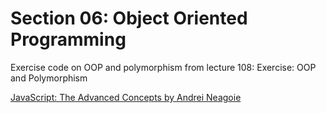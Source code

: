 # Section 06: Object Oriented Programming
Exercise code on OOP and polymorphism from lecture 108: Exercise: OOP and Polymorphism

[JavaScript: The Advanced Concepts by Andrei Neagoie](https://www.udemy.com/course/advanced-javascript-concepts/)
